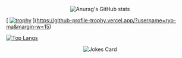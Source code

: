 <div align="center">

![Anurag's GitHub stats](https://github-readme-stats.vercel.app/api?username=emad555&show_icons=true&theme=radical)

</div>


[
[![trophy](https://github-profile-trophy.vercel.app/?username=ryo-ma&row=2&column=3theme=onedark)]([https://github.com/ryo-ma/github-profile-trophy](https://www.emad-alomari.com/))
](https://github-profile-trophy.vercel.app/?username=ryo-ma&margin-w=15)



   [![Top Langs](https://github-readme-stats.vercel.app/api/top-langs/?username=emad555&hide_progress=true)]([https://github.com/anuraghazra/github-readme-stats](https://www.emad-alomari.com/))


<div align="center">
<img src="https://readme-jokes.vercel.app/api" alt="Jokes Card" />

</div>


<!-- ![](https://komarev.com/ghpvc/?username=emad555&color=green) -->





